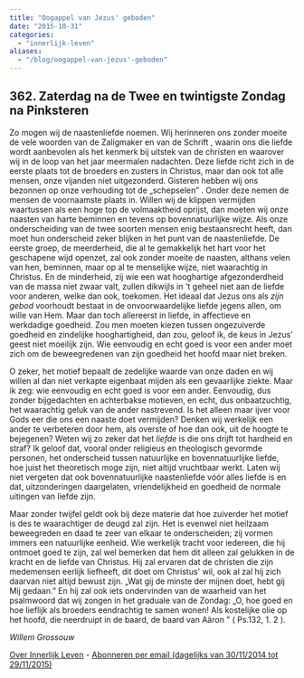 ```yaml
---
title: "Oogappel van Jezus' geboden"
date: "2015-10-31"
categories: 
  - "innerlijk-leven"
aliases:
  - "/blog/oogappel-van-jezus'-geboden"
---
```


## 362\. Zaterdag na de Twee en twintigste Zondag na Pinksteren

Zo mogen wij de naastenliefde noemen. Wij herinneren ons zonder moeite de vele woorden van de Zaligmaker en van de Schrift , waarin ons die liefde wordt aanbevolen als het kenmerk bij uitstek van de christen en waarover wij in de loop van het jaar meermalen nadachten. Deze liefde richt zich in de eerste plaats tot de broeders en zusters in Christus, maar dan ook tot alle mensen, onze vijanden niet uitgezonderd. Gisteren hebben wij ons bezonnen op onze verhouding tot de „schepselen” . Onder deze nemen de mensen de voornaamste plaats in. Willen wij de klippen vermijden waartussen als een hoge top de volmaaktheid oprijst, dan moeten wij onze naasten van harte beminnen en tevens op bovennatuurlijke wijze. Als onze onderscheiding van de twee soorten mensen enig bestaansrecht heeft, dan moet hun onderscheid zeker blijken in het punt van de naastenliefde. De eerste groep, de meerderheid, die al te gemakkelijk het hart voor het geschapene wijd openzet, zal ook zonder moeite de naasten, althans velen van hen, beminnen, maar op al te menselijke wijze, niet waarachtig in Christus. En de minderheid, zij wie een wat hooghartige afgezonderdheid van de massa niet zwaar valt, zullen dikwijls in 't geheel niet aan de liefde voor anderen, welke dan ook, toekomen. Het ideaal dat Jezus ons als _zijn gebod_ voorhoudt bestaat in de onvoorwaardelijke liefde jegens allen, om wille van Hem. Maar dan toch allereerst in liefde, in affectieve en werkdadige goedheid. Zou men moeten kiezen tussen ongezuiverde goedheid en zindelijke hooghartigheid, dan zou, geloof ik, de keus in Jezus' geest niet moeilijk zijn. Wie eenvoudig en echt goed is voor een ander moet zich om de beweegredenen van zijn goedheid het hoofd maar niet breken.

O zeker, het motief bepaalt de zedelijke waarde van onze daden en wij willen al dan niet verkapte eigenbaat mijden als een gevaarlijke ziekte. Maar ik zeg: wie eenvoudig en echt goed is voor een ander. Eenvoudig, dus zonder bijgedachten en achterbakse motieven, en echt, dus onbaatzuchtig, het waarachtig geluk van de ander nastrevend. Is het alleen maar ijver voor Gods eer die ons een naaste doet vermijden? Denken wij werkelijk een ander te verbeteren door hem, als overste of hoe dan ook, uit de hoogte te bejegenen? Weten wij zo zeker dat het _liefde_ is die ons drijft tot hardheid en straf? Ik geloof dat, vooral onder religieus en theologisch gevormde personen, het onderscheid tussen natuurlijke en bovennatuurlijke liefde, hoe juist het theoretisch moge zijn, niet altijd vruchtbaar werkt. Laten wij niet vergeten dat ook bovennatuurlijke naastenliefde vóór alles liefde is en dat, uitzonderingen daargelaten, vriendelijkheid en goedheid de normale uitingen van liefde zijn.

Maar zonder twijfel geldt ook bij deze materie dat hoe zuiverder het motief is des te waarachtiger de deugd zal zijn. Het is evenwel niet heilzaam beweegreden en daad te zeer van elkaar te onderscheiden; zij vormen immers een natuurlijke eenheid. Wie werkelijk tracht voor iedereen, die hij ontmoet goed te zijn, zal wel bemerken dat hem dit alleen zal gelukken in de kracht en de liefde van Christus. Hij zal ervaren dat de christen die zijn medemensen eerlijk liefheeft, dit doet om Christus' wil, ook al zal hij zich daarvan niet altijd bewust zijn. „Wat gij de minste der mijnen doet, hebt gij Mij gedaan.” En hij zal ook iets ondervinden van de waarheid van het psalmwoord dat wij zongen in het graduale van de Zondag: „O, hoe goed en hoe lieflijk als broeders eendrachtig te samen wonen! Als kostelijke olie op het hoofd, die neerdruipt in de baard, de baard van Aäron ” ( Ps.132, 1. 2 ).

_Willem Grossouw_

[Over Innerlijk Leven](/blog/een-jaar-lang-innerlijk-leven-op-geloven-leren/) - [Abonneren per email (dagelijks van 30/11/2014 tot 29/11/2015)](http://eepurl.com/9P3DT)
